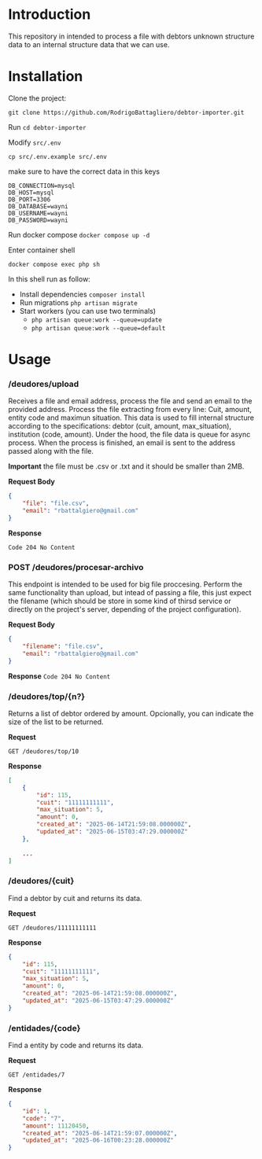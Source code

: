 # Introduction
This repository in intended to process a file with debtors unknown structure data to an internal structure data that we can use.

# Installation
Clone the project: 

`git clone https://github.com/RodrigoBattagliero/debtor-importer.git`

Run `cd debtor-importer`

Modify `src/.env`

`cp src/.env.example src/.env`

make sure to have the correct data in this keys

```
DB_CONNECTION=mysql
DB_HOST=mysql
DB_PORT=3306
DB_DATABASE=wayni
DB_USERNAME=wayni
DB_PASSWORD=wayni
```

Run docker compose
`docker compose up -d`

Enter container shell

`docker compose exec php sh`

In this shell run as follow:
- Install dependencies `composer install`
- Run migrations `php artisan migrate`
- Start workers (you can use two terminals)
    - `php artisan queue:work --queue=update`
    - `php artisan queue:work --queue=default`


# Usage

### /deudores/upload

Receives a file and email address, process the file and send an email to the provided address.
Process the file extracting from every line: Cuit, amount, entity code and maximun situation. 
This data is used to fill internal structure according to the specifications: debtor (cuit, amount, max_situation), institution (code, amount). 
Under the hood, the file data is queue for async process.
When the process is finished, an email is sent to the address passed along with the file.

**Important** the file must be .csv or .txt and it should be smaller than 2MB.

**Request Body**
```json
{
    "file": "file.csv",
    "email": "rbattalgiero@gmail.com"
}
```

**Response** 

`Code 204 No Content`

### POST /deudores/procesar-archivo
This endpoint is intended to be used for big file proccesing. 
Perform the same functionality than upload, but intead of passing a file, this just expect the filename (which should be store in some kind of thirsd service or directly on the project's server, depending of the project configuration).

**Request Body**
```json
{
    "filename": "file.csv",
    "email": "rbattalgiero@gmail.com"
}
```

**Response** 
`Code 204 No Content`

### /deudores/top/{n?}

Returns a list of debtor ordered by amount. Opcionally, you can indicate the size of the list to be returned.

**Request**

`GET /deudores/top/10`

**Response**
```json
[
	{
		"id": 115,
		"cuit": "11111111111",
		"max_situation": 5,
		"amount": 0,
		"created_at": "2025-06-14T21:59:08.000000Z",
		"updated_at": "2025-06-15T03:47:29.000000Z"
	},
    
    ...
]
```


### /deudores/{cuit}
Find a debtor by cuit and returns its data.

**Request**

`GET /deudores/11111111111`

**Response**
```json
{
	"id": 115,
	"cuit": "11111111111",
	"max_situation": 5,
	"amount": 0,
	"created_at": "2025-06-14T21:59:08.000000Z",
	"updated_at": "2025-06-15T03:47:29.000000Z"
}
```

### /entidades/{code}
Find a entity by code and returns its data.

**Request**

`GET /entidades/7`

**Response**
```json
{
	"id": 1,
	"code": "7",
	"amount": 11120450,
	"created_at": "2025-06-14T21:59:07.000000Z",
	"updated_at": "2025-06-16T00:23:28.000000Z"
}

```